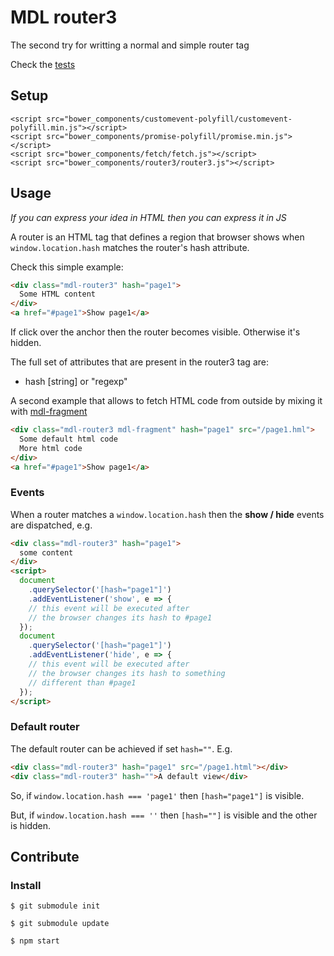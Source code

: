 # MDL router3
The second try for writting a normal and simple router tag

Check the [tests](/test)

## Setup

```
<script src="bower_components/customevent-polyfill/customevent-polyfill.min.js"></script>
<script src="bower_components/promise-polyfill/promise.min.js"></script>
<script src="bower_components/fetch/fetch.js"></script>
<script src="bower_components/router3/router3.js"></script>
```

## Usage

_If you can express your idea in HTML then you can express it in JS_

A router is an HTML tag that defines a region that browser shows when ```window.location.hash``` matches the router's hash attribute.

Check this simple example:
```html
<div class="mdl-router3" hash="page1">
  Some HTML content
</div>
<a href="#page1">Show page1</a>
```

If click over the anchor then the router becomes visible. Otherwise it's hidden.

The full set of attributes that are present in the router3 tag are:

- hash [string] or "regexp"

A second example that allows to fetch HTML code from outside by mixing it with [mdl-fragment](/m3co/pseudoimport-html)
```html
<div class="mdl-router3 mdl-fragment" hash="page1" src="/page1.hml">
  Some default html code
  More html code
</div>
<a href="#page1">Show page1</a>
```

### Events

When a router matches a ```window.location.hash``` then the __show / hide__ events are dispatched, e.g.

```html
<div class="mdl-router3" hash="page1">
  some content
</div>
<script>
  document
    .querySelector('[hash="page1"]')
    .addEventListener('show', e => {
    // this event will be executed after
    // the browser changes its hash to #page1
  });
  document
    .querySelector('[hash="page1"]')
    .addEventListener('hide', e => {
    // this event will be executed after
    // the browser changes its hash to something
    // different than #page1
  });
</script>
```

### Default router

The default router can be achieved if set ```hash=""```. E.g.

```html
<div class="mdl-router3" hash="page1" src="/page1.html"></div>
<div class="mdl-router3" hash="">A default view</div>
```

So, if ```window.location.hash === 'page1'``` then ```[hash="page1"]``` is visible.

But, if ```window.location.hash === ''``` then ```[hash=""]``` is visible and the other is hidden.

## Contribute

### Install

`$ git submodule init`

`$ git submodule update`

`$ npm start`
